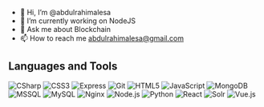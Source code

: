 - 👋 Hi, I’m @abdulrahimalesa
- 🔭 I’m currently working on NodeJS
- 💬 Ask me about Blockchain
- 📫 How to reach me abdulrahimalesa@gmail.com
 
## Languages and Tools

![CSharp](images/csharp.png) ![CSS3](images/css3.png) ![Express](images/express.png) ![Git](images/git.png)
![HTML5](images/html5.png) ![JavaScript](images/javascript.png) ![MongoDB](images/mongodb.png) ![MSSQL](images/mssql.png)
![MySQL](images/mysql.png) ![Nginx](images/nginx.png) ![Node.js](images/nodejs.png) ![Python](images/python.png)
![React](images/react.png) ![Solr](images/solr.png) ![Vue.js](images/vuejs.png)
